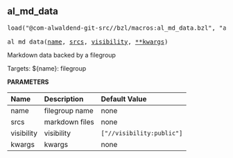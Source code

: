 <!-- Generated with Stardoc: http://skydoc.bazel.build -->



<a id="al_md_data"></a>

## al_md_data

<pre>
load("@com-alwaldend-git-src//bzl/macros:al_md_data.bzl", "al_md_data")

al_md_data(<a href="#al_md_data-name">name</a>, <a href="#al_md_data-srcs">srcs</a>, <a href="#al_md_data-visibility">visibility</a>, <a href="#al_md_data-kwargs">**kwargs</a>)
</pre>

Markdown data backed by a filegroup

Targets:
    ${name}: filegroup


**PARAMETERS**


| Name  | Description | Default Value |
| :------------- | :------------- | :------------- |
| <a id="al_md_data-name"></a>name |  filegroup name   |  none |
| <a id="al_md_data-srcs"></a>srcs |  markdown files   |  none |
| <a id="al_md_data-visibility"></a>visibility |  visibility   |  `["//visibility:public"]` |
| <a id="al_md_data-kwargs"></a>kwargs |  kwargs   |  none |



